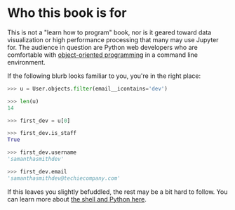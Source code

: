 # Who this book is for

This is not a "learn how to program" book, nor is it geared toward data visualization or high performance processing that many may use Jupyter for. The audience in question are Python web developers who are comfortable with [object-oriented programming](https://en.wikipedia.org/wiki/Object-oriented_programming) in a command line environment.

If the following blurb looks familiar to you, you're in the right place:

```python
>>> u = User.objects.filter(email__icontains='dev')

>>> len(u)
14

>>> first_dev = u[0]

>>> first_dev.is_staff
True

>>> first_dev.username
'samanthasmithdev'

>>> first_dev.email
'samanthasmithdev@techiecompany.com'
```

If this leaves you slightly befuddled, the rest may be a bit hard to follow. You can learn more about [the shell and Python here](https://www.python.org/about/gettingstarted/).
